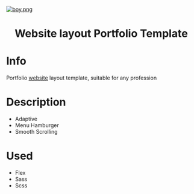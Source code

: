 [![boy.png](https://i.postimg.cc/5ttq9TTR/boy.png)](https://postimg.cc/yDwSvQVm)

<h1 align="center">Website layout Portfolio Template</h1>

# Info
Portfolio [website](https://klimstepuchev.github.io/Notitanic-Template/) layout template, suitable for any profession

# Description
* Adaptive
* Menu Hamburger
* Smooth Scrolling

# Used
* Flex
* Sass
* Scss
